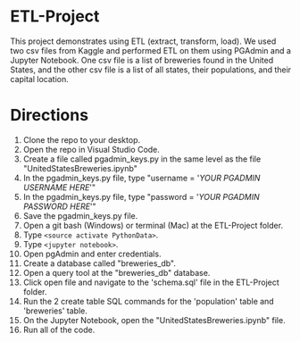 # ETL-Project
This project demonstrates using ETL (extract, transform, load). We used two csv files from Kaggle and performed ETL on them using PGAdmin and a Jupyter Notebook. One csv file is a list of breweries found in the United States, and the other csv file is a list of all states, their populations, and their capital location.

# Directions

1. Clone the repo to your desktop.
1. Open the repo in Visual Studio Code.
1. Create a file called pgadmin_keys.py in the same level as the file "UnitedStatesBreweries.ipynb"
1. In the pgadmin_keys.py file, type "username = '*YOUR PGADMIN USERNAME HERE*'"
1. In the pgadmin_keys.py file, type "password = '*YOUR PGADMIN PASSWORD HERE*'"
1. Save the pgadmin_keys.py file.
1. Open a git bash (Windows) or terminal (Mac) at the ETL-Project folder.
1. Type `<source activate PythonData>`.
1. Type `<jupyter notebook>`.
1. Open pgAdmin and enter credentials. 
1. Create a database called "breweries_db".
1. Open a query tool at the "breweries_db" database.
1. Click open file and navigate to the 'schema.sql' file in the ETL-Project folder.
1. Run the 2 create table SQL commands for the 'population' table and 'breweries' table.
1. On the Jupyter Notebook, open the "UnitedStatesBreweries.ipynb" file.
1. Run all of the code.